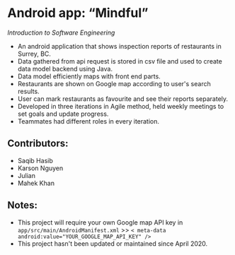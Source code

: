 # Android app: “Mindful”
*Introduction to Software Engineering*
- An android application that shows inspection reports of restaurants in Surrey, BC.
- Data gathered from api request is stored in csv file and used to create data model backend using Java.
- Data model efficiently maps with front end parts.
- Restaurants are shown on Google map according to user's search results.
- User can mark restaurants as favourite and see their reports separately.
- Developed in three iterations in Agile method, held weekly meetings to set goals and update progress.
- Teammates had different roles in every iteration.

## **Contributors:**
- Saqib Hasib
- Karson Nguyen
- Julian 
- Mahek Khan

## **Notes:**
- This project will require your own Google map API key in `app/src/main/AndroidManifest.xml` >> `< meta-data android:value="YOUR_GOOGLE_MAP_API_KEY" />`
- This project hasn't been updated or maintained since April 2020.
